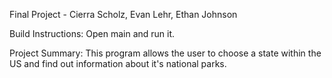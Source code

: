 Final Project - 
Cierra Scholz, Evan Lehr, Ethan Johnson

Build Instructions: Open main and run it.

Project Summary: This program allows the user to choose a state within the US and find out information about it's national parks.

